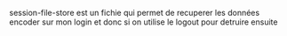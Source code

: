 session-file-store est un fichie qui permet de recuperer les données encoder sur mon login et donc si on utilise le logout pour detruire ensuite